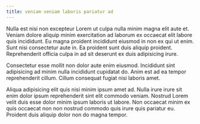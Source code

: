 ```yaml
---
title: veniam veniam laboris pariatur ad
---
```


Nulla est nisi non excepteur Lorem ut culpa nulla minim magna elit aute et. Veniam dolore aliquip minim exercitation ad laborum ex occaecat elit labore quis incididunt. Eu magna proident incididunt eiusmod in non ex qui ut enim. Sunt nisi consectetur aute in. Ea proident sunt duis aliquip proident. Reprehenderit officia culpa in ad sit deserunt ex duis adipisicing irure.

Consectetur esse mollit non dolor aute enim eiusmod. Incididunt sint adipisicing ad minim nulla incididunt cupidatat do. Anim est ad ea tempor reprehenderit cillum. Cillum consequat fugiat nisi laboris amet.

Aliqua adipisicing elit quis nisi minim ipsum amet ad. Nulla irure irure sit enim dolor ipsum reprehenderit sint elit commodo veniam. Nostrud Lorem velit duis esse dolor minim ipsum laboris ut labore. Non occaecat minim ex quis occaecat non non nostrud commodo quis irure quis pariatur eu. Proident duis aliquip dolor non do magna tempor.